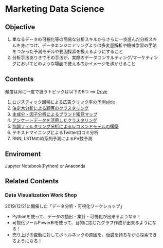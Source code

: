 # Marketing Data Science

## Objective
1. 単なるデータの可視化等の簡易な分析スキルからさらに一歩進んだ分析スキルを身につけ、データエンジニアリングよりは多変量解析や機械学習の手法をつかった予測モデルや要因探索を扱えるようにすること
2. 分析手法ありきでその手法が、実際のデータコンサルティング/マーケティングにおいてどのような場面で使えるのかイメージを沸かせること

## Contents
頻度は月に一度で扱うトピックは以下の6つ ==> [Drive](https://drive.google.com/drive/folders/17rzEi39cLAln8-cx8xPkDAzt0PNCUu0O)
1. [ロジスティック回帰による広告クリック率の予測](https://qiita.com/K0hei27/private/8d6e805506f508ed0641)[silde](https://docs.google.com/presentation/d/1D3-DvdkuCR678s5E7lx287Cr7ZCsj3HG5ZdMbra20hw/edit#slide=id.g63a56e9afb_0_0)
2. [決定木分析による顧客のクラスタリング](https://docs.google.com/presentation/d/16JpsKZxzFuSYq8FaM_wOGp_0elEU8S-rypBOd6pM_wo/edit#slide=id.g8853d67355_0_0)
3. [主成分・因子分析によるブランド知覚マップ](https://docs.google.com/presentation/d/1ht5tHLy_BKens5-z8VvuK9SYUCBfBx8CovuuMj7KGOE/edit)
4. [アンケートデータを活用したクラスタリング](https://docs.google.com/presentation/d/1qcLsN7Rm0heY-oPE45iy1sIJX5cPDLqA80pn-QhNYs8/edit)
5. [協調フィルタリング分析によるレコメンドモデルの構築](https://docs.google.com/presentation/d/1SoPiD24xVd_XiSQCPH8mxd5bOKtc4cxNncBmnSXN00M/edit#slide=id.gb7d845cd7d_0_59)
5. テキストマイニングによるTwitter口コミ分析 
6. RNN, LSTMの時系列予測によるPV数予測

## Enviroment
Jupyter Notebook(Python) or Anaconda

## Related Contents
### Data Visualization Work Shop
2019/12/21に開催した「データ分析・可視化ワークショップ」
* Pythonを使って、データの抽出・集計・可視化が出来るようなる！
* 可視化ツールPowerBIを使って、目的に応じたグラフ作成が出来るようになる！
* 売り上げの変動に対してボトルネックの原因を、仮説を持ちながら探索できるようになる！


